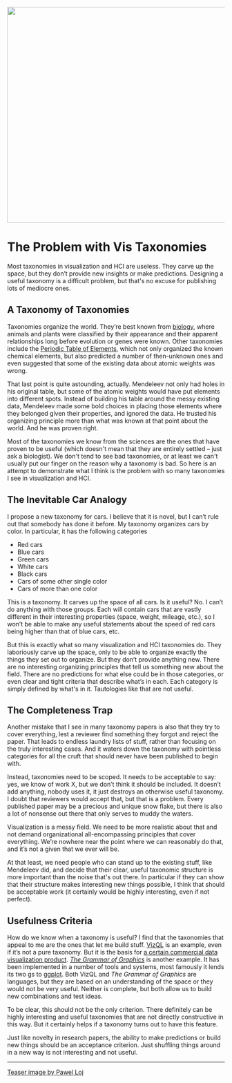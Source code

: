 <p align="center"><img src="https://media.eagereyes.org/wp-content/uploads/2016/11/bugs.jpg" width="720" height="500" /></p>


# The Problem with Vis Taxonomies

Most taxonomies in visualization and HCI are useless. They carve up the space, but they don’t provide new insights or make predictions. Designing a useful taxonomy is a difficult problem, but that's no excuse for publishing lots of mediocre ones.

## A Taxonomy of Taxonomies

Taxonomies organize the world. They’re best known from <a href="https://en.wikipedia.org/wiki/Taxonomy_(biology)">biology</a>, where animals and plants were classified by their appearance and their apparent relationships long before evolution or genes were known. Other taxonomies include the <a href="https://en.wikipedia.org/wiki/Periodic_table">Periodic Table of Elements</a>, which not only organized the known chemical elements, but also predicted a number of then-unknown ones and even suggested that some of the existing data about atomic weights was wrong.

That last point is quite astounding, actually. Mendeleev not only had holes in his original table, but some of the atomic weights would have put elements into different spots. Instead of building his table around the messy existing data, Mendeleev made some bold choices in placing those elements where they belonged given their properties, and ignored the data. He trusted his organizing principle more than what was known at that point about the world. And he was proven right.

Most of the taxonomies we know from the sciences are the ones that have proven to be useful (which doesn't mean that they are entirely settled – just ask a biologist). We don't tend to see bad taxonomies, or at least we can't usually put our finger on the reason why a taxonomy is bad. So here is an attempt to demonstrate what I think is the problem with so many taxonomies I see in visualization and HCI.

## The Inevitable Car Analogy

I propose a new taxonomy for cars. I believe that it is novel, but I can’t rule out that somebody has done it before. My taxonomy organizes cars by color. In particular, it has the following categories

<ul>
    <li>Red cars</li>
    <li>Blue cars</li>
    <li>Green cars</li>
    <li>White cars</li>
    <li>Black cars</li>
    <li>Cars of some other single color</li>
    <li>Cars of more than one color</li>
</ul>

This is a taxonomy. It carves up the space of all cars. Is it useful? No. I can’t do anything with those groups. Each will contain cars that are vastly different in their interesting properties (space, weight, mileage, etc.), so I won’t be able to make any useful statements about the speed of red cars being higher than that of blue cars, etc.

But this is exactly what so many visualization and HCI taxonomies do. They laboriously carve up the space, only to be able to organize exactly the things they set out to organize. But they don’t provide anything new. There are no interesting organizing principles that tell us something new about the field. There are no predictions for what else could be in those categories, or even clear and tight criteria that describe what’s in each. Each category is simply defined by what's in it. Tautologies like that are not useful.

## The Completeness Trap

Another mistake that I see in many taxonomy papers is also that they try to cover everything, lest a reviewer find something they forgot and reject the paper. That leads to endless laundry lists of stuff, rather than focusing on the truly interesting cases. And it waters down the taxonomy with pointless categories for all the cruft that should never have been published to begin with.

Instead, taxonomies need to be scoped. It needs to be acceptable to say: yes, we know of work X, but we don’t think it should be included. It doesn’t add anything, nobody uses it, it just destroys an otherwise useful taxonomy. I doubt that reviewers would accept that, but that is a problem. Every published paper may be a precious and unique snow flake, but there is also a lot of nonsense out there that only serves to muddy the waters.

Visualization is a messy field. We need to be more realistic about that and not demand organizational all-encompassing principles that cover everything. We’re nowhere near the point where we can reasonably do that, and it’s not a given that we ever will be.

At that least, we need people who can stand up to the existing stuff, like Mendeleev did, and decide that their clear, useful taxonomic structure is more important than the noise that's out there. In particular if they can show that their structure makes interesting new things possible, I think that should be acceptable work (it certainly would be highly interesting, even if not perfect).

## Usefulness Criteria

How do we know when a taxonomy is useful? I find that the taxonomies that appeal to me are the ones that let me build stuff. <a href="http://graphics.stanford.edu/papers/polaris_extended/">VizQL</a> is an example, even if it’s not a pure taxonomy. But it is the basis for <a href="https://tableau.com">a certain commercial data visualization product</a>. <a href="https://www.cs.uic.edu/~wilkinson/TheGrammarOfGraphics/GOG.html"><em>The Grammar of Graphics</em></a> is another example. It has been implemented in a number of tools and systems, most famously it lends its two gs to <a href="http://ggplot2.org">ggplot</a>. Both VizQL and <em>The Grammar of Graphics</em> are languages, but they are based on an understanding of the space or they would not be very useful. Neither is complete, but both allow us to build new combinations and test ideas.

To be clear, this should not be the only criterion. There definitely can be highly interesting and useful taxonomies that are not directly constructive in this way. But it certainly helps if a taxonomy turns out to have this feature.

Just like novelty in research papers, the ability to make predictions or build new things should be an acceptance criterion. Just shuffling things around in a new way is not interesting and not useful.

<hr />

<a href="https://www.flickr.com/photos/limaoscarjuliet/2131512327/">Teaser image by Pawel Loj</a>
